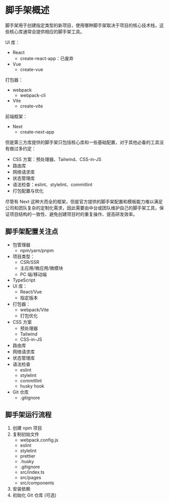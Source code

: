 # 脚手架概述

脚手架用于创建指定类型的新项目，使用哪种脚手架取决于项目的核心技术栈，这些核心库通常会提供相应的脚手架工具。

UI 库：

- React
  - create-react-app：已废弃
- Vue
  - create-vue

打包器：

- webpack
  - webpack-cli
- Vite
  - create-vite

前端框架：

- Next
  - create-next-app

但是第三方库提供的脚手架只包括核心库和一些基础配置，对于其他必备的工具没有做过多约定：

- CSS 方案：预处理器、Tailwind、CSS-in-JS
- 路由库
- 网络请求库
- 状态管理库
- 语法检查：eslint、stylelint、commitlint
- 打包配置与优化

尽管有 Next 这种大而全的框架，但是官方提供的脚手架配置和模板能力难以满足公司和团队复杂的定制化需求，因此需要由中台或团队维护自己的脚手架工具，保证项目结构的一致性、避免创建项目时的重复操作、提高研发效率。

## 脚手架配置关注点

- 包管理器
  - npm/yarn/pnpm
- 项目类型：
  - CSR/SSR
  - 主应用/微应用/微模块
  - PC 端/移动端
- TypeScript
- UI 库：
  - React/Vue
  - 指定版本
- 打包器：
  - webpack/Vite
  - 打包优化
- CSS 方案
  - 预处理器
  - Tailwind
  - CSS-in-JS
- 路由库
- 网络请求库
- 状态管理库
- 语法检查
  - eslint
  - stylelint
  - commitlint
  - husky hook
- Git 仓库
  - .gitignore

## 脚手架运行流程

1. 创建 npm 项目
2. 复制初始文件
   - webpack.config.js
   - eslint
   - stylelint
   - prettier
   - .husky
   - .gitignore
   - src/index.ts
   - src/pages
   - src/components
3. 安装依赖
4. 初始化 Git 仓库 (可选)
